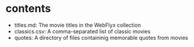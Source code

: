 # contents

* titles.md: The movie titles in the WebFlyx collection
* classics.csv: A comma-separated list of classic movies
* quotes: A directory of files containinig memorable quotes from movies

